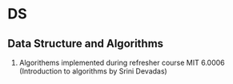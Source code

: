 # DS
Data Structure and Algorithms
----------------------------------


1. Algorithems implemented during refresher course MIT 6.0006 (Introduction to algorithms by Srini Devadas)


